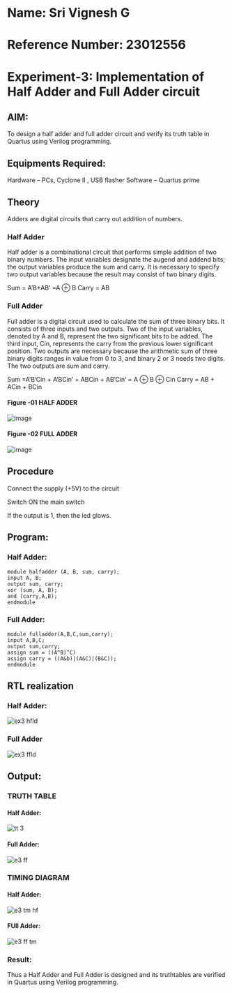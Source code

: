 # Name: Sri Vignesh G
# Reference Number: 23012556

# Experiment-3: Implementation of Half Adder and Full Adder circuit
## AIM:
To design a half adder and full adder circuit and verify its truth table in Quartus using Verilog programming.

## Equipments Required:
Hardware – PCs, Cyclone II , USB flasher
Software – Quartus prime
## Theory
Adders are digital circuits that carry out addition of numbers.

### Half Adder
Half adder is a combinational circuit that performs simple addition of two binary numbers. The input variables designate the augend and addend bits; the output variables produce the sum and carry. It is necessary to specify two output variables because the result may consist of two binary digits.

Sum = A’B+AB’ =A ⊕ B Carry = AB

### Full Adder
Full adder is a digital circuit used to calculate the sum of three binary bits. It consists of three inputs and two outputs. Two of the input variables, denoted by A and B, represent the two significant bits to be added. The third input, Cin, represents the carry from the previous lower significant position. Two outputs are necessary because the arithmetic sum of three binary digits ranges in value from 0 to 3, and binary 2 or 3 needs two digits. The two outputs are sum and carry.

Sum =A’B’Cin + A’BCin’ + ABCin + AB’Cin’ = A ⊕ B ⊕ Cin Carry = AB + ACin + BCin

#### Figure -01 HALF ADDER 
 ![image](https://user-images.githubusercontent.com/36288975/163552156-a13e5a56-c638-4110-97d9-8896907c8d25.png)

#### Figure -02 FULL ADDER
![image](https://user-images.githubusercontent.com/36288975/163552057-b3547877-6d07-45b4-b7e0-bcfebfad9e1d.png)
 

## Procedure

Connect the supply (+5V) to the circuit

Switch ON the main switch

If the output is 1, then the led glows.

## Program:

### Half Adder:
```
﻿module halfadder (A, B, sum, carry);
input A, B;
output sum, carry;
xor (sum, A, B);
and (carry,A,B);
endmodule
```
### Full Adder:
```
module fulladder(A,B,C,sum,carry);
input A,B,C;
output sum,carry;
assign sum = ((A^B)^C)
assign carry = ((A&b)|(A&C)|(B&C));
endmodule
```

## RTL realization
### Half Adder:
![ex3 hfld](https://github.com/SriVignesh-G/Exp-03-Implementation-of-Half-Adder-and-Full-Adder-circuit/assets/147576510/c91bd5fd-7d18-4059-a3cc-a0df43391ed4)

### Full Adder
![ex3 ffld](https://github.com/SriVignesh-G/Exp-03-Implementation-of-Half-Adder-and-Full-Adder-circuit/assets/147576510/a0864c87-041f-4010-9f19-ec1c32f10e31)

## Output:
### TRUTH TABLE 
#### Half Adder:
![tt 3](https://github.com/SriVignesh-G/Exp-03-Implementation-of-Half-Adder-and-Full-Adder-circuit/assets/147576510/12ebab4c-963b-44db-a84a-1cd036f6ae7b)

#### Full Adder:
![e3 ff](https://github.com/SriVignesh-G/Exp-03-Implementation-of-Half-Adder-and-Full-Adder-circuit/assets/147576510/7ba27f60-6e29-4ed9-9aef-369c1f732f60)


### TIMING DIAGRAM

#### Half Adder:
![e3 tm hf](https://github.com/SriVignesh-G/Exp-03-Implementation-of-Half-Adder-and-Full-Adder-circuit/assets/147576510/7d103398-9d7a-48f9-9f45-cbb3a0e0c0fb)

#### FUll Adder:
![e3 ff tm](https://github.com/SriVignesh-G/Exp-03-Implementation-of-Half-Adder-and-Full-Adder-circuit/assets/147576510/898fdac1-85be-4cd4-a63d-a513c184857c)

### Result:
Thus a Half Adder and Full Adder is designed and its truthtables are verified in Quartus using Verilog programming.
